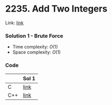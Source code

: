 # 2235. Add Two Integers
Link: [link](https://leetcode.com/problems/add-two-integers/)

### Solution 1 - Brute Force
* Time complexity: $O(1)$
* Space complexity: $O(1)$

### Code
||Sol 1|
|-|-|
|C|[link](./sol_1/main.c)|
|C++|[link](./sol_1/main.cpp)|